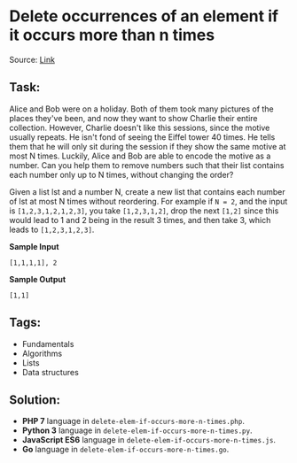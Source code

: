 # Delete occurrences of an element if it occurs more than n times

Source: [Link](https://www.codewars.com/kata/delete-occurrences-of-an-element-if-it-occurs-more-than-n-times/train)

## Task:

Alice and Bob were on a holiday. Both of them took many pictures of the places they've been, and now they want to show
Charlie their entire collection. However, Charlie doesn't like this sessions, since the motive usually repeats. 
He isn't fond of seeing the Eiffel tower 40 times. He tells them that he will only sit during the session if they show
the same motive at most N times. Luckily, Alice and Bob are able to encode the motive as a number. Can you help them to
remove numbers such that their list contains each number only up to N times, without changing the order?

Given a list lst and a number N, create a new list that contains each number of lst at most N times without reordering.
For example if `N = 2`, and the input is `[1,2,3,1,2,1,2,3]`, you take `[1,2,3,1,2]`, drop the next `[1,2]` since this
would lead to 1 and 2 being in the result 3 times, and then take 3, which leads to `[1,2,3,1,2,3]`.

**Sample Input**

```
[1,1,1,1], 2
```

**Sample Output**
```
[1,1]
```

## Tags:

* Fundamentals
* Algorithms
* Lists
* Data structures

## Solution:

* **PHP 7** language in `delete-elem-if-occurs-more-n-times.php`.
* **Python 3** language in `delete-elem-if-occurs-more-n-times.py`.
* **JavaScript ES6** language in `delete-elem-if-occurs-more-n-times.js`.
* **Go** language in `delete-elem-if-occurs-more-n-times.go`.
